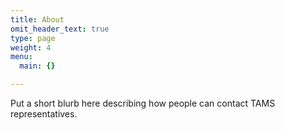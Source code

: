 ```yaml
---
title: About
omit_header_text: true
type: page
weight: 4
menu:
  main: {}

---
```



Put a short blurb here describing how people can contact TAMS representatives.
